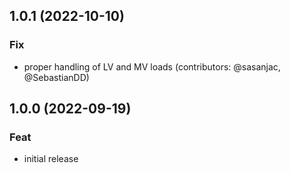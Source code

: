 ## 1.0.1 (2022-10-10)

### Fix

- proper handling of LV and MV loads (contributors: @sasanjac, @SebastianDD)

## 1.0.0 (2022-09-19)

### Feat

- initial release
